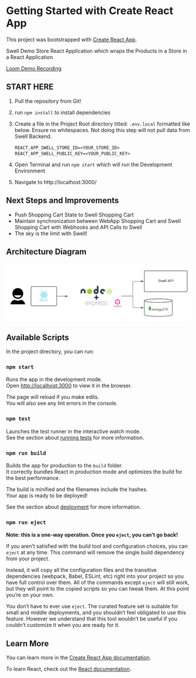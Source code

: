 # Getting Started with Create React App

This project was bootstrapped with [Create React App](https://github.com/facebook/create-react-app).

Swell Demo Store React Application which wraps the Products in a Store in a React Application

[Loom Demo Recording](https://www.loom.com/share/edd92ac671114382bb00f8937f24d906)

## START HERE

1. Pull the repository from Git!
1. run `npm install` to install dependencies
1. Create a file in the Project Root directory titled: `.env.local` formatted like below. Ensure no whitespaces. Not doing this step will not pull data from Swell Backend.

   ```
   REACT_APP_SWELL_STORE_ID=<YOUR_STORE_ID>
   REACT_APP_SWELL_PUBLIC_KEY=<YOUR_PUBLIC_KEY>
   ```

1. Open Terminal and run `npm start` which will run the Development Environment
1. Navigate to http://localhost:3000/

## Next Steps and Improvements

- Push Shopping Cart State to Swell Shopping Cart
- Maintain synchronization between WebApp Shopping Cart and Swell Shopping Cart with Webhooks and API Calls to Swell
- The sky is the limit with Swell!

## Architecture Diagram

![Diagram](https://raw.githubusercontent.com/mustafahoda/swell-store-demo/main/Swell%20Store.png)

## Available Scripts

In the project directory, you can run:

### `npm start`

Runs the app in the development mode.\
Open [http://localhost:3000](http://localhost:3000) to view it in the browser.

The page will reload if you make edits.\
You will also see any lint errors in the console.

### `npm test`

Launches the test runner in the interactive watch mode.\
See the section about [running tests](https://facebook.github.io/create-react-app/docs/running-tests) for more information.

### `npm run build`

Builds the app for production to the `build` folder.\
It correctly bundles React in production mode and optimizes the build for the best performance.

The build is minified and the filenames include the hashes.\
Your app is ready to be deployed!

See the section about [deployment](https://facebook.github.io/create-react-app/docs/deployment) for more information.

### `npm run eject`

**Note: this is a one-way operation. Once you `eject`, you can’t go back!**

If you aren’t satisfied with the build tool and configuration choices, you can `eject` at any time. This command will remove the single build dependency from your project.

Instead, it will copy all the configuration files and the transitive dependencies (webpack, Babel, ESLint, etc) right into your project so you have full control over them. All of the commands except `eject` will still work, but they will point to the copied scripts so you can tweak them. At this point you’re on your own.

You don’t have to ever use `eject`. The curated feature set is suitable for small and middle deployments, and you shouldn’t feel obligated to use this feature. However we understand that this tool wouldn’t be useful if you couldn’t customize it when you are ready for it.

## Learn More

You can learn more in the [Create React App documentation](https://facebook.github.io/create-react-app/docs/getting-started).

To learn React, check out the [React documentation](https://reactjs.org/).

```

```
